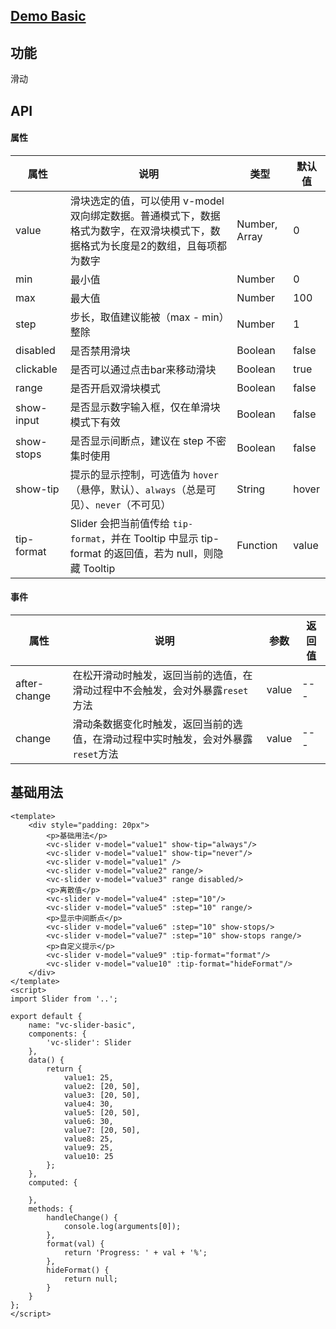## [Demo Basic](https://wya-team.github.io/wya-vc/dist/slider/basic.html)
## 功能
滑动

## API

#### 属性

属性 | 说明 | 类型 | 默认值
---|---|---|---
value | 滑块选定的值，可以使用 v-model 双向绑定数据。普通模式下，数据格式为数字，在双滑块模式下，数据格式为长度是2的数组，且每项都为数字 | Number, Array | 0
min | 最小值 | Number | 0
max | 最大值 | Number | 100
step | 步长，取值建议能被（max - min）整除 | Number | 1
disabled | 是否禁用滑块 | Boolean | false
clickable | 是否可以通过点击bar来移动滑块 | Boolean | true
range | 是否开启双滑块模式 | Boolean | false
show-input | 是否显示数字输入框，仅在单滑块模式下有效 | Boolean | false
show-stops | 是否显示间断点，建议在 step 不密集时使用 | Boolean | false
show-tip | 提示的显示控制，可选值为 `hover`（悬停，默认）、`always`（总是可见）、`never`（不可见） | String | hover
tip-format | Slider 会把当前值传给 `tip-format`，并在 Tooltip 中显示 tip-format 的返回值，若为 null，则隐藏 Tooltip | Function | value


#### 事件

属性 | 说明 | 参数 | 返回值
---|---|---|---
after-change | 在松开滑动时触发，返回当前的选值，在滑动过程中不会触发，会对外暴露`reset`方法 | value | ---
change | 滑动条数据变化时触发，返回当前的选值，在滑动过程中实时触发，会对外暴露`reset`方法 | value | ---


## 基础用法

```vue
<template>
	<div style="padding: 20px">
		<p>基础用法</p>
		<vc-slider v-model="value1" show-tip="always"/>
		<vc-slider v-model="value1" show-tip="never"/>
		<vc-slider v-model="value1" />
		<vc-slider v-model="value2" range/>
		<vc-slider v-model="value3" range disabled/>
		<p>离散值</p>
		<vc-slider v-model="value4" :step="10"/>
		<vc-slider v-model="value5" :step="10" range/>
		<p>显示中间断点</p>
		<vc-slider v-model="value6" :step="10" show-stops/>
		<vc-slider v-model="value7" :step="10" show-stops range/>
		<p>自定义提示</p>
		<vc-slider v-model="value9" :tip-format="format"/>
		<vc-slider v-model="value10" :tip-format="hideFormat"/>
	</div>
</template>
<script>
import Slider from '..';

export default {
	name: "vc-slider-basic",
	components: {
		'vc-slider': Slider
	},
	data() {
		return {
			value1: 25,
			value2: [20, 50],
			value3: [20, 50],
			value4: 30,
			value5: [20, 50],
			value6: 30,
			value7: [20, 50],
			value8: 25,
			value9: 25,
			value10: 25
		};
	},
	computed: {
		
	},
	methods: {
		handleChange() {
			console.log(arguments[0]);
		},
		format(val) {
			return 'Progress: ' + val + '%';
		},
		hideFormat() {
			return null;
		}
	}
};
</script>
```